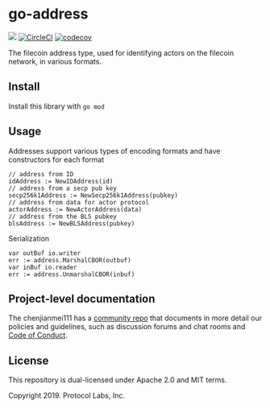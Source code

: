 # go-address
[![](https://img.shields.io/badge/made%20by-Protocol%20Labs-blue.svg?style=flat-square)](http://ipn.io)
[![CircleCI](https://circleci.com/gh/chenjianmei111/go-address.svg?style=svg)](https://circleci.com/gh/chenjianmei111/go-address)
[![codecov](https://codecov.io/gh/chenjianmei111/go-address/branch/master/graph/badge.svg)](https://codecov.io/gh/chenjianmei111/go-address)

The filecoin address type, used for identifying actors on the filecoin network, in various formats.

## Install

Install this library with `go mod`

## Usage

Addresses support various types of encoding formats and have constructors
for each format

```golang
// address from ID
idAddress := NewIDAddress(id)
// address from a secp pub key
secp256k1Address := NewSecp256k1Address(pubkey)
// address from data for actor protocol
actorAddress := NewActorAddress(data) 
// address from the BLS pubkey
blsAddress := NewBLSAddress(pubkey)
```

Serialization

```golang
var outBuf io.writer
err := address.MarshalCBOR(outbuf)
var inBuf io.reader
err := address.UnmarshalCBOR(inbuf)
```

## Project-level documentation
The chenjianmei111 has a [community repo](https://github.com/chenjianmei111/community) that documents in more detail our policies and guidelines, such as discussion forums and chat rooms and  [Code of Conduct](https://github.com/chenjianmei111/community/blob/master/CODE_OF_CONDUCT.md).

## License
This repository is dual-licensed under Apache 2.0 and MIT terms.

Copyright 2019. Protocol Labs, Inc.
